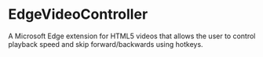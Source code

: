 # EdgeVideoController
A Microsoft Edge extension for HTML5 videos that allows the user to control playback speed and skip forward/backwards using hotkeys.
